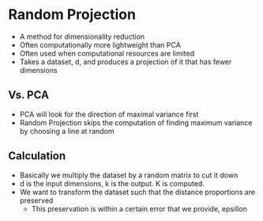# Random Projection
- A method for dimensionality reduction
- Often computationally more lightweight than PCA
- Often used when computational resources are limited
- Takes a dataset, d, and produces a projection of it that has fewer dimensions

## Vs. PCA
- PCA will look for the direction of maximal variance first
- Random Projection skips the computation of finding maximum variance by choosing a line at random

## Calculation
- Basically we multiply the dataset by a random matrix to cut it down
- d is the input dimensions, k is the output. K is computed.
- We want to transform the dataset such that the distance proportions are preserved
	- This preservation is within a certain error that we provide, epsillon
